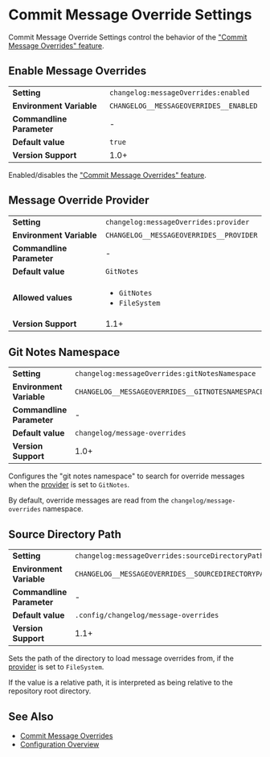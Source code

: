 <!--
  <auto-generated>
    The contents of this file were generated by a tool.
    Any changes to this file will be overwritten.
    To change the content of this file, edit 'message-overrides.md.scriban'
  </auto-generated>
-->
# Commit Message Override Settings

Commit Message Override Settings control the behavior of the ["Commit Message Overrides" feature](../../message-overrides.md).

## Enable Message Overrides


<table>
    <tr>
        <td><b>Setting</b></td>
        <td><code>changelog:messageOverrides:enabled</code></td>
    </tr>
    <tr>
        <td><b>Environment Variable</b></td>
        <td><code>CHANGELOG__MESSAGEOVERRIDES__ENABLED</code></td>
    </tr>
    <tr>
        <td><b>Commandline Parameter</b></td>
        <td>
            -
        </td>
    </tr>
    <tr>
        <td><b>Default value</b></td>
        <td>
            <code>true</code>
        </td>
    </tr>
    <tr>
        <td><b>Version Support</b></td>
        <td>1.0+</td>
    </tr>
</table>

Enabled/disables the ["Commit Message Overrides" feature](../../message-overrides.md).

## Message Override Provider


<table>
    <tr>
        <td><b>Setting</b></td>
        <td><code>changelog:messageOverrides:provider</code></td>
    </tr>
    <tr>
        <td><b>Environment Variable</b></td>
        <td><code>CHANGELOG__MESSAGEOVERRIDES__PROVIDER</code></td>
    </tr>
    <tr>
        <td><b>Commandline Parameter</b></td>
        <td>
            -
        </td>
    </tr>
    <tr>
        <td><b>Default value</b></td>
        <td>
            <code>GitNotes</code>
        </td>
    </tr>
    <tr>
        <td><b>Allowed values</b></td>
        <td>
            <ul>
                <li><code>GitNotes</code></li>
                <li><code>FileSystem</code></li>
            </ul>
        </td>
    </tr>    
    <tr>
        <td><b>Version Support</b></td>
        <td>1.1+</td>
    </tr>
</table>


## Git Notes Namespace



<table>
    <tr>
        <td><b>Setting</b></td>
        <td><code>changelog:messageOverrides:gitNotesNamespace</code></td>
    </tr>
    <tr>
        <td><b>Environment Variable</b></td>
        <td><code>CHANGELOG__MESSAGEOVERRIDES__GITNOTESNAMESPACE</code></td>
    </tr>
    <tr>
        <td><b>Commandline Parameter</b></td>
        <td>
            -
        </td>
    </tr>
    <tr>
        <td><b>Default value</b></td>
        <td>
            <code>changelog/message-overrides</code>
        </td>
    </tr>
    <tr>
        <td><b>Version Support</b></td>
        <td>1.0+</td>
    </tr>
</table>


Configures the "git notes namespace" to search for override messages when the [provider](#message-override-provider) is set to `GitNotes`.

By default, override messages are read from the `changelog/message-overrides` namespace.

## Source Directory Path


<table>
    <tr>
        <td><b>Setting</b></td>
        <td><code>changelog:messageOverrides:sourceDirectoryPath</code></td>
    </tr>
    <tr>
        <td><b>Environment Variable</b></td>
        <td><code>CHANGELOG__MESSAGEOVERRIDES__SOURCEDIRECTORYPATH</code></td>
    </tr>
    <tr>
        <td><b>Commandline Parameter</b></td>
        <td>
            -
        </td>
    </tr>
    <tr>
        <td><b>Default value</b></td>
        <td>
            <code>.config/changelog/message-overrides</code>
        </td>
    </tr>
    <tr>
        <td><b>Version Support</b></td>
        <td>1.1+</td>
    </tr>
</table>

Sets the path of the directory to load message overrides from, if the [provider](#message-override-provider) is set to `FileSystem`.

If the value is a relative path, it is interpreted as being relative to the repository root directory.

## See Also

- [Commit Message Overrides](../../message-overrides.md)
- [Configuration Overview](../../configuration.md)
